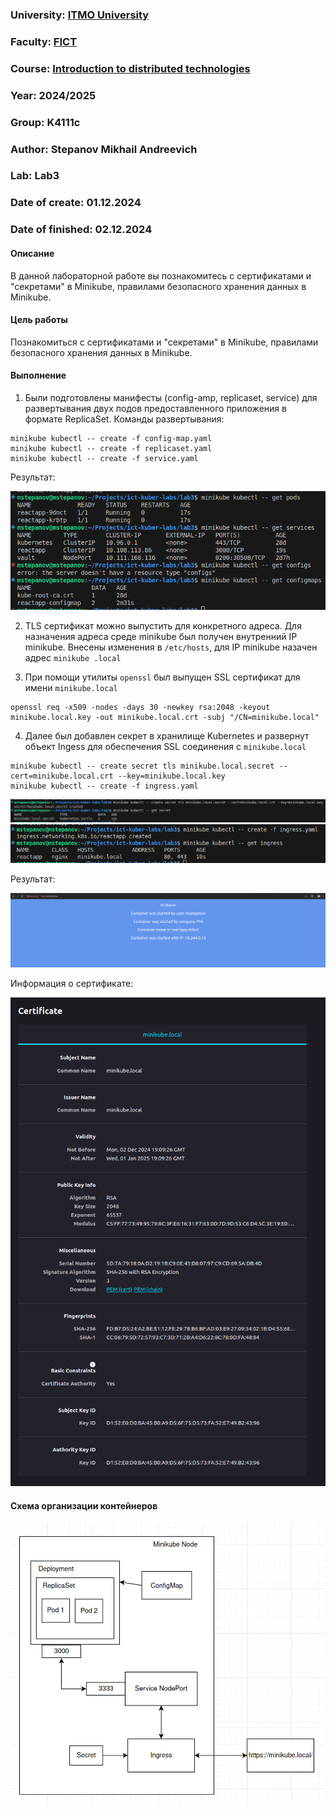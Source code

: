 ### University: [ITMO University](https://itmo.ru/ru/)
### Faculty: [FICT](https://fict.itmo.ru)
### Course: [Introduction to distributed technologies](https://github.com/itmo-ict-faculty/introduction-to-distributed-technologies)
### Year: 2024/2025
### Group: K4111c
### Author: Stepanov Mikhail Andreevich
### Lab: Lab3
### Date of create: 01.12.2024
### Date of finished: 02.12.2024

#### Описание

В данной лабораторной работе вы познакомитесь с сертификатами и "секретами" в Minikube, правилами безопасного хранения данных в Minikube.

#### Цель работы

Познакомиться с сертификатами и "секретами" в Minikube, правилами безопасного хранения данных в Minikube. 

#### Выполнение

1. Были подготовлены манифесты (config-amp, replicaset, service) для развертывания двух подов предоставленного приложения в формате ReplicaSet. Команды развертывания:
```shell
minikube kubectl -- create -f config-map.yaml
minikube kubectl -- create -f replicaset.yaml
minikube kubectl -- create -f service.yaml
```
Результат:

![step1](./images/image-1.png)

2. TLS сертификат можно выпустить для конкретного адреса. Для назначения адреса среде minikube был получен внутренний IP minikube. Внесены изменения в `/etc/hosts`, для IP minikube назачен адрес `minikube .local`

3. При помощи утилиты `openssl` был выпущен SSL сертификат для имени `minikube.local` 
```shell
openssl req -x509 -nodes -days 30 -newkey rsa:2048 -keyout minikube.local.key -out minikube.local.crt -subj "/CN=minikube.local"
```
4. Далее был добавлен секрет в хранилище Kubernetes и развернут объект Ingess для обеспечения SSL соединения с `minikube.local`
```shell
minikube kubectl -- create secret tls minikube.local.secret --cert=minikube.local.crt --key=minikube.local.key
minikube kubectl -- create -f ingress.yaml
```

![step2](./images/image-2.png)
![step3](./images/image-3.png)

Результат:

![step5](./images/image-5.png)

Информация о сертификате:

![step4](./images/image-4.png)

####  Схема организации контейнеров
![step6](./images/image-6.png)